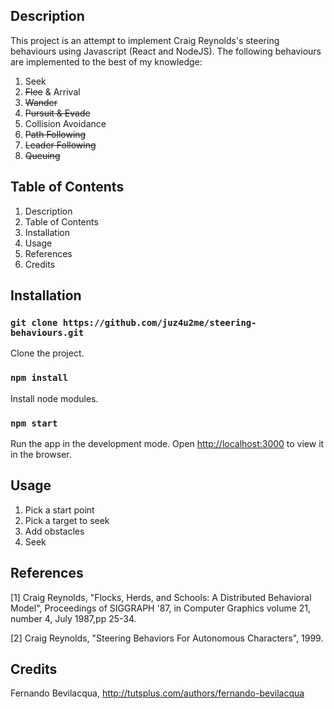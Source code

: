 ## Description

This project is an attempt to implement Craig Reynolds's steering behaviours using Javascript (React and NodeJS). The following behaviours are implemented to the best of my knowledge:
1. Seek
2. ~~Flee~~ & Arrival
3. ~~Wander~~
4. ~~Pursuit & Evade~~
5. Collision Avoidance
6. ~~Path Following~~
7. ~~Leader Following~~
8. ~~Queuing~~

## Table of Contents
1. Description
2. Table of Contents
3. Installation
4. Usage
5. References
6. Credits

## Installation

### `git clone https://github.com/juz4u2me/steering-behaviours.git`
Clone the project.

### `npm install`
Install node modules.

### `npm start`
Run the app in the development mode. Open [http://localhost:3000](http://localhost:3000) to view it in the browser.

## Usage
1. Pick a start point
2. Pick a target to seek
3. Add obstacles
4. Seek

## References
[1] Craig Reynolds, "Flocks, Herds, and Schools: A Distributed Behavioral Model",
Proceedings of SIGGRAPH '87, in Computer Graphics volume 21, number 4, July
1987,pp 25-34.

[2] Craig Reynolds, "Steering Behaviors For Autonomous Characters", 1999.

## Credits
Fernando Bevilacqua, http://tutsplus.com/authors/fernando-bevilacqua